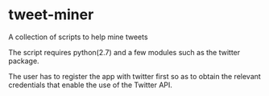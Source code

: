 tweet-miner
===========

A collection of scripts to help mine tweets

The script requires python(2.7) and a few modules such as the twitter package. 

The user has to register the app with twitter first so as to obtain the relevant credentials that enable the use of the Twitter API.
